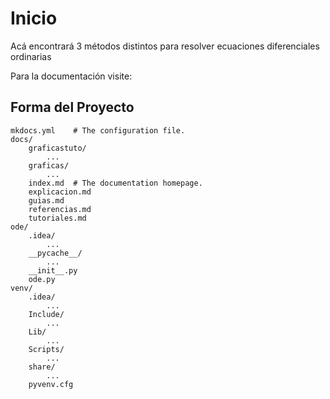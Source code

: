 # Inicio

Acá encontrará 3 métodos distintos para resolver ecuaciones diferenciales ordinarias

Para la documentación visite: 


## Forma del Proyecto

    mkdocs.yml    # The configuration file.
    docs/
        graficastuto/
            ...
        graficas/
            ...
        index.md  # The documentation homepage.
        explicacion.md
        guias.md   
        referencias.md
        tutoriales.md
    ode/
        .idea/
            ...
        __pycache__/
            ...
        __init__.py
        ode.py
    venv/    
        .idea/
            ...
        Include/
            ...
        Lib/
            ...
        Scripts/
            ...
        share/
            ...
        pyvenv.cfg
    
